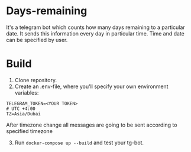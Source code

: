 # Days-remaining

It's a telegram bot which counts how many days remaining to a particular date.
It sends this information every day in particular time. Time and date can be
specified by user.

# Build

1. Clone repository.
2. Create an .env-file, where you'll specify your own environment variables:
```
TELEGRAM_TOKEN=<YOUR TOKEN>
# UTC +4:00
TZ=Asia/Dubai
```

After timezone change all messages are going to be sent according to specified timezone

3. Run `docker-compose up --build` and test your tg-bot.